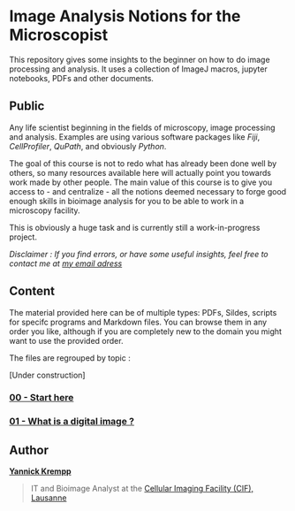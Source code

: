 # Image Analysis Notions for the Microscopist
 
This repository gives some insights to the beginner on how to do image processing and analysis.  It uses a collection of ImageJ macros, jupyter notebooks, PDFs and other documents.


## Public

Any life scientist beginning in the fields of microscopy, image processing and analysis. Examples are using various software packages like *Fiji*, *CellProfiler*, *QuPath*, and obviously *Python*.

The goal of this course is not to redo what has already been done well by others, so many resources available here will actually point you towards work made by other people. The main value of this course is to give you access to - and centralize - all the notions deemed necessary to forge good enough skills in bioimage analysis for you to be able to work in a microscopy facility. 

This is obviously a huge task and is currently still a work-in-progress project.

*Disclaimer : If you find errors, or have some useful insights, feel free to contact me at [my email adress](mailto:yannick.krempp@unil.ch)*


## Content

The material provided here can be of multiple types: PDFs, Sildes, scripts for specifc programs and Markdown files. You can browse them in any order you like, although if you are completely new to the domain you might want to use the provided order.

The files are regrouped by topic :

[Under construction]

### [00 - Start here](00_start_here/)
### [01 - What is a digital image ?](01_what_is_a_digital_image/)

## Author

**[Yannick Krempp](https://www.linkedin.com/in/yannick-krempp/)**
> IT and Bioimage Analyst at the [Cellular Imaging Facility (CIF), Lausanne](https://cif.unil.ch)

